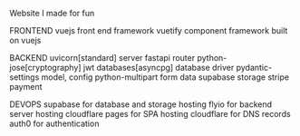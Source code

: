 Website I made for fun

FRONTEND
vuejs front end framework
vuetify component framework built on vuejs

BACKEND
uvicorn[standard] server
fastapi router
python-jose[cryptography] jwt
databases[asyncpg] database driver
pydantic-settings model, config
python-multipart form data
supabase storage
stripe payment

DEVOPS
supabase for database and storage hosting
flyio for backend server hosting
cloudflare pages for SPA hosting
cloudflare for DNS records
auth0 for authentication